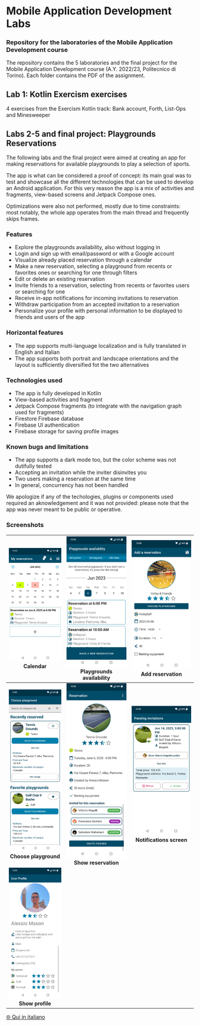 # Mobile Application Development Labs
### Repository for the laboratories of the Mobile Application Development course

The repository contains the 5 laboratories and the final project for the Mobile Application Development course (A.Y. 2022/23, Politecnico di Torino). Each folder contains the PDF of the assignment.

## Lab 1: Kotlin Exercism exercises

4 exercises from the Exercism Kotlin track: Bank account, Forth, List-Ops and Minesweeper

## Labs 2-5 and final project: Playgrounds Reservations

The following labs and the final project were aimed at creating an app for making reservations for available playgrounds to play a selection of sports.

The app is what can be considered a proof of concept: its main goal was to test and showcase all the different technologies that can be used to develop an Android application. For this very reason the app is a mix of activities and fragments, view-based screens and Jetpack Compose ones.

Optimizations were also not performed, mostly due to time constraints: most notably, the whole app operates from the main thread and frequently skips frames.

### Features

- Explore the playgrounds availability, also without logging in
- Login and sign up with email/password or with a Google account
- Visualize already placed reservation through a calendar
- Make a new reservation, selecting a playground from recents or favorites ones or searching for one through filters
- Edit or delete an existing reservation
- Invite friends to a reservation, selecting from recents or favorites users or searching for one
- Receive in-app notifications for incoming invitations to reservation
- Withdraw participation from an accepted invitation to a reservation
- Personalize your profile with personal information to be displayed to friends and users of the app

### Horizontal features
- The app supports multi-language localization and is fully translated in English and Italian
- The app supports both portrait and landscape orientations and the layout is sufficiently diversified fot the two alternatives

### Technologies used
- The app is fully developed in Kotlin
- View-based activities and fragment
- Jetpack Compose fragments (to integrate with the navigation graph used for fragments)
- Firestore Firebase database
- Firebase UI authentication
- Firebase storage for saving profile images

### Known bugs and limitations
- The app supports a dark mode too, but the color scheme was not dutifully tested
- Accepting an invitation while the inviter disinvites you
- Two users making a reservation at the same time
- In general, concurrency has not been handled

We apologize if any of the techologies, plugins or components used required an aknowledgement and it was not provided: please note that the app was never meant to be public or operative.

### Screenshots

| ![Calendar](images/en/Calendar.jpg) Calendar | ![Playgrounds availability](images/en/Playgrounds%20availability.jpg) Playgrounds availability | ![Add reservation](images/en/Add%20reservation.jpg) Add reservation |
| :-------------: | :-------------: | :-------------: |
| ![Choose playground](images/en/Choose%20playground.jpg) **Choose playground** | ![Show reservation](images/en/Show%20reservation.jpg) **Show reservation** | ![Notifications screen](images/en/Notifications%20screen.jpg) **Notifications screen** |
| ![Show profile](images/en/Show%20profile.jpg) **Show profile** | | |

[🌐 Qui in italiano](README_it.md)